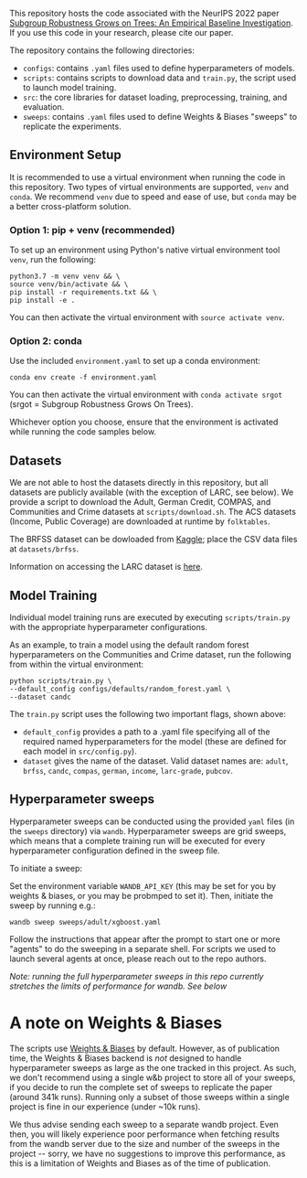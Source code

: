 This repository hosts the code associated with the NeurIPS 2022 paper [Subgroup Robustness Grows on Trees: An Empirical Baseline Investigation](https://arxiv.org/abs/2211.12703). If you use this code in your research, please cite our paper.

The repository contains the following directories:

* `configs`: contains `.yaml` files used to define hyperparameters of models.
* `scripts`: contains scripts to download data and `train.py`, the script used to launch model training.
* `src`: the core libraries for dataset loading, preprocessing, training, and evaluation.
* `sweeps`: contains `.yaml` files used to define Weights & Biases "sweeps" to replicate the experiments.

## Environment Setup

It is recommended to use a virtual environment when running the code in this repository. Two types of virtual environments are supported, `venv` and `conda`. We recommend `venv` due to speed and ease of use, but `conda` may be a better cross-platform solution.

### Option 1: pip + venv (recommended)

To set up an environment using Python's native virtual environment tool `venv`, run the following:

``` 
python3.7 -m venv venv && \
source venv/bin/activate && \
pip install -r requirements.txt && \
pip install -e .
```

You can then activate the virtual environment with `source activate venv`.

### Option 2: conda

Use the included `environment.yaml` to set up a conda environment:

```
conda env create -f environment.yaml
```

You can then activate the virtual environment with `conda activate srgot` (srgot = Subgroup Robustness Grows On Trees).

Whichever option you choose, ensure that the environment is activated while running the code samples below.

## Datasets

We are not able to host the datasets directly in this repository, but all datasets are publicly available (with the exception of LARC, see below). We provide a script to download the Adult, German Credit, COMPAS, and Communities and Crime datasets at `scripts/download.sh`. The ACS datasets (Income, Public Coverage) are downloaded at runtime by `folktables`.

The BRFSS dataset can be dowloaded from [Kaggle](https://www.kaggle.com/datasets/cdc/behavioral-risk-factor-surveillance-system); place the CSV data files at `datasets/brfss`.

Information on accessing the LARC dataset is [here](https://enrollment.umich.edu/data/learning-analytics-data-architecture-larc).

## Model Training

Individual model training runs are executed by executing `scripts/train.py` with the appropriate hyperparameter configurations. 

As an example, to train a model using the default random forest hyperparameters on the Communities and Crime dataset, run the following from within the virtual environment:

``` 
python scripts/train.py \
--default_config configs/defaults/random_forest.yaml \
--dataset candc
```

The `train.py` script uses the following two important flags, shown above:
* `default_config` provides a path to a .yaml file specifying all of the required named hyperparameters for the model (these are defined for each model in `src/config.py`).
* `dataset` gives the name of the dataset. Valid dataset names are: `adult`, `brfss`, `candc`, `compas`, `german`, `income`, `larc-grade`, `pubcov`.

## Hyperparameter sweeps

Hyperparameter sweeps can be conducted using the provided `yaml` files (in the `sweeps` directory) via `wandb`. Hyperparameter sweeps are grid sweeps, which means that a complete training run will be executed for every hyperparameter configuration defined in the sweep file.

To initiate a sweep:

Set the environment variable `WANDB_API_KEY` (this may be set for you by weights & biases, or you may be probmped to set it). Then, initiate the sweep by running e.g.:

```wandb sweep sweeps/adult/xgboost.yaml```

Follow the instructions that appear after the prompt to start one or more "agents" to do the sweeping in a separate shell. For scripts we used to launch several agents at once, please reach out to the repo authors.

*Note: running the full hyperparameter sweeps in this repo currently stretches the limits of performance for wandb. See below*


# A note on Weights & Biases

The scripts use [Weights & Biases](https://wandb.ai/) by default. However, as of publication time, the Weights & Biases backend is *not* designed to handle hyperparameter sweeps as large as the one tracked in this project. As such, we don't recommend using a single w&b project to store all of your sweeps, if you decide to run the complete set of sweeps to replicate the paper (around 341k runs). Running only a subset of those sweeps within a single project is fine in our experience (under ~10k runs). 

We thus advise sending each sweep to a separate wandb project. Even then, you will likely experience poor performance when fetching results from the wandb server due to the size and number of the sweeps in the project -- sorry, we have no suggestions to improve this performance, as this is a limitation of Weights and Biases as of the time of publication.